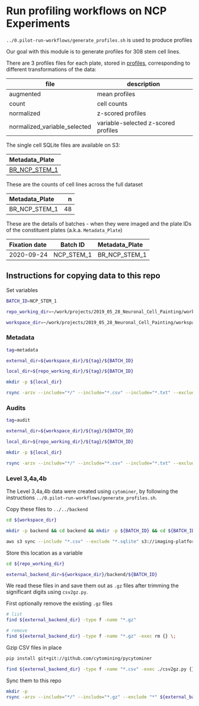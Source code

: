 # Run profiling workflows on NCP Experiments

`../0.pilot-run-workflows/generate_profiles.sh` is used to produce profiles


Our goal with this module is to generate profiles for 308 stem cell lines.

There are 3 profiles files for each plate, stored in [profiles](https://github.com/broadinstitute/neuronal-cell-painting/tree/master/1.main-run-workflows/profiles), corresponding to different transformations of the data:

| file | description |
|-------------|---|
|augmented | mean profiles |
|count | cell counts |
|normalized | z-scored profiles |
|normalized_variable_selected | variable-selected z-scored profiles  |

The single cell SQLite files are available on S3:

|Metadata_Plate|
|:-------------|
| [BR_NCP_STEM_1](https://imaging-platform.s3.us-east-1.amazonaws.com/projects/2019_05_28_Neuronal_Cell_Painting/workspace/backend/NCP_STEM_1/BR_NCP_STEM_1/BR_NCP_STEM_1.sqlite) |


These are the counts of cell lines across the full dataset

|Metadata_Plate        |  n|
|:---------------------|--:|
|BR_NCP_STEM_1 | 48|


These are the details of batches - when they were imaged and the plate IDs of the constituent plates (a.k.a. `Metadata_Plate`)

| Fixation date | Batch ID | Metadata_Plate |
|:------------|----------| :-------|
| 2020-09-24 | NCP_STEM_1 | BR_NCP_STEM_1 |


## Instructions for copying data to this repo

Set variables

```sh
BATCH_ID=NCP_STEM_1

repo_working_dir=~/work/projects/2019_05_28_Neuronal_Cell_Painting/workspace/software/neuronal-cell-painting/1.main-run-workflows

workspace_dir=~/work/projects/2019_05_28_Neuronal_Cell_Painting/workspace
```

### Metadata

```sh
tag=metadata

external_dir=${workspace_dir}/${tag}/${BATCH_ID}

local_dir=${repo_working_dir}/${tag}/${BATCH_ID}

mkdir -p ${local_dir}

rsync -arzv --include="*/" --include="*.csv" --include="*.txt" --exclude "*" ${external_dir}/ ${local_dir}/
```

### Audits

```sh
tag=audit

external_dir=${workspace_dir}/${tag}/${BATCH_ID}

local_dir=${repo_working_dir}/${tag}/${BATCH_ID}

mkdir -p ${local_dir}

rsync -arzv --include="*/" --include="*.csv" --include="*.txt" --exclude "*" ${external_dir}/ ${local_dir}/
```

### Level 3,4a,4b

The Level 3,4a,4b data were created using `cytominer`, by following the instructions `../0.pilot-run-workflows/generate_profiles.sh`.

Copy these files to `../../backend`

```sh
cd ${workspace_dir}

mkdir -p backend && cd backend && mkdir -p ${BATCH_ID} && cd ${BATCH_ID}

aws s3 sync --include "*.csv" --exclude "*.sqlite" s3://imaging-platform/projects/2019_05_28_Neuronal_Cell_Painting/workspace/backend/${BATCH_ID} .
```

Store this location as a variable

```sh
cd ${repo_working_dir}

external_backend_dir=${workspace_dir}/backend/${BATCH_ID}
```

We read these files in and save them out as `.gz` files after trimming the significant digits using `csv2gz.py`.

First optionally remove the existing `.gz` files

```sh
# list
find ${external_backend_dir} -type f -name "*.gz"

# remove
find ${external_backend_dir} -type f -name "*.gz" -exec rm {} \;
```

Gzip CSV files in place

```sh
pip install git+git://github.com/cytomining/pycytominer

find ${external_backend_dir} -type f -name "*.csv" -exec ./csv2gz.py {} \;
```

Sync them to this repo

```sh
mkdir -p 
rsync -arzv --include="*/" --include="*.gz" --exclude "*" ${external_backend_dir}/ ${repo_working_dir}/profiles/${BATCH_ID}/
```

